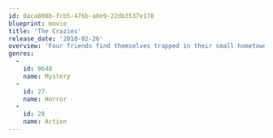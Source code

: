 ```yaml
---
id: 0aca808b-fcb5-476b-a8e9-22db3537e178
blueprint: movie
title: 'The Crazies'
release_date: '2010-02-26'
overview: 'Four friends find themselves trapped in their small hometown after they discover their friends and neighbors going quickly and horrifically insane.'
genres:
  -
    id: 9648
    name: Mystery
  -
    id: 27
    name: Horror
  -
    id: 28
    name: Action
---
```

